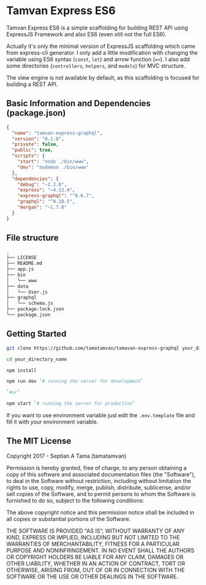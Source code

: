 # Tamvan Express ES6
Tamvan Express ES6 is a simple scaffolding for building REST API using ExpressJS Framework and also ES6 (even still not the full ES6).

Actually it's only the minimal version of ExpressJS scaffolding which came from express-cli generator. I only add a little modification with changing the variable using ES6 syntax (`const`, `let`) and arrow function (`=>`). I also add some directories (`controllers`, `helpers`, and `models`) for MVC structure.

The view engine is not available by default, as this scaffolding is focused for building a REST API.

## Basic Information and Dependencies (package.json)

```json
{
  "name": "tamvan-express-graphql",
  "version": "0.1.0",
  "private": false,
  "public": true,
  "scripts": {
    "start": "node ./bin/www",
    "dev": "nodemon ./bin/www"
  },
  "dependencies": {
    "debug": "~2.2.0",
    "express": "~4.13.4",
    "express-graphql": "^0.6.7",
    "graphql": "^0.10.5",
    "morgan": "~1.7.0"
  }
}
```

## File structure

```bash
.
├── LICENSE
├── README.md
├── app.js
├── bin
│   └── www
├── data
│   └── User.js
├── graphql
│   └── schema.js
├── package-lock.json
└── package.json
```

## Getting Started

```bash
git clone https://github.com/tamatamvan/tamavan-express-graphql your_directory_name

cd your_directory_name

npm install

npm run dev `# running the server for development`

`#or`

npm start `# running the server for production`
```
If you want to use environment variable just edit the `.env.template` file and fill it with your environment variable.

## The MIT License
Copyright 2017 - Septian A Tama (tamatamvan)

Permission is hereby granted, free of charge, to any person obtaining a copy of this software and associated documentation files (the "Software"), to deal in the Software without restriction, including without limitation the rights to use, copy, modify, merge, publish, distribute, sublicense, and/or sell copies of the Software, and to permit persons to whom the Software is furnished to do so, subject to the following conditions:

The above copyright notice and this permission notice shall be included in all copies or substantial portions of the Software.

THE SOFTWARE IS PROVIDED "AS IS", WITHOUT WARRANTY OF ANY KIND, EXPRESS OR IMPLIED, INCLUDING BUT NOT LIMITED TO THE WARRANTIES OF MERCHANTABILITY, FITNESS FOR A PARTICULAR PURPOSE AND NONINFRINGEMENT. IN NO EVENT SHALL THE AUTHORS OR COPYRIGHT HOLDERS BE LIABLE FOR ANY CLAIM, DAMAGES OR OTHER LIABILITY, WHETHER IN AN ACTION OF CONTRACT, TORT OR OTHERWISE, ARISING FROM, OUT OF OR IN CONNECTION WITH THE SOFTWARE OR THE USE OR OTHER DEALINGS IN THE SOFTWARE.
